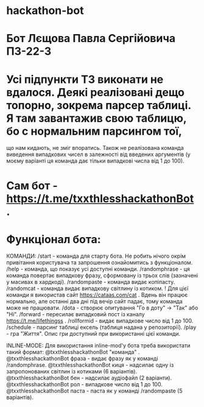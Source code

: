 # hackathon-bot
# Бот Лєщова Павла Сергійовича ПЗ-22-3

# Усі підпункти ТЗ виконати не вдалося. Деякі реалізовані дещо топорно, зокрема парсер таблиці. Я там завантажив свою таблицю, бо с нормальним парсингом тої, 
що нам кидають, не зміг впоратись. Також не реалізована команда виведення випадкових чисел в залежності від введених аргументів (у моєму варіанті ця команда
дає тільки випадкові числа від 1 до 100).

# Сам бот - https://t.me/txxthlesshackathonBot .

# Функціонал бота:
 КОМАНДИ:
 /start - команда для старту бота. Не робить нічого окрім привітання користувача та запрошення ознайомитись з функціоналом.
 /help - команда, що показує усі доступні команди.
 /randomphrase - ця команда повертає випадкову фразу, сформовану із трьох слів (зазначені у масивах в хардкоді). 
 /randompaste - команда видає копіпасту.
 /randomcat - команда видає випадкову світлину із котиком. ! Для цієї команди я використав сайт https://cataas.com/cat . Вдень він працює нормально, але останні
 два дні під вечір сайт падає, тому команда може не працювати.
 /dota - створює опитування "Го в доту" -> "Так" або "Ні".
 /forward - пересилає випадковий пост із каналу https://t.me/lifethingss .
 /rollformid - видає випадкове число від 1 до 100.
 /schedule - парсинг таблиці ексель (таблиця надана у репозиторії).
 /play - гра "Життя". Опис гри доступний при використанні цієї команди.
 
 INLINE-MODE:
 Для використання inline-mod'у бота треба використати такий формат: @txxthlesshackathonBot "команда" .
 @txxthlesshackathonBot фраза - видає фразу як у команді /randomphrase.
 @txxthlesshackathonBot киця - надсилає одну із запропонованих світлин із котиками (6 варіантів).
 @txxthlesshackathonBot бен - надсилає аудіофайл (2 варіанти).
 @txxthlesshackathonBot рол - випадкове число від 1 до 100.
 @txxthlesshackathonBot паста - паста як у команді /randompaste (5 варіантів).
 
